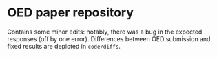 # OED paper repository

Contains some minor edits: notably, there was a bug in the expected responses
(off by one error). Differences between OED submission and fixed results are
depicted in `code/diffs`.
